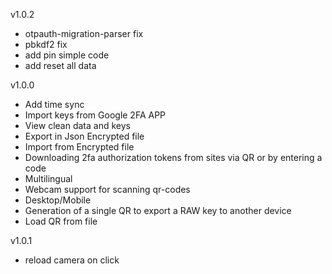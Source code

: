 v1.0.2
- otpauth-migration-parser fix
- pbkdf2 fix
- add pin simple code
- add reset all data

v1.0.0
- Add time sync
- Import keys from Google 2FA APP 
- View clean data and keys 
- Export in Json Encrypted file
- Import from Encrypted file
- Downloading 2fa authorization tokens from sites via QR or by entering a code 
- Multilingual 
- Webcam support for scanning qr-codes 
- Desktop/Mobile 
- Generation of a single QR to export a RAW key to another device
- Load QR from file

v1.0.1
- reload camera on click
